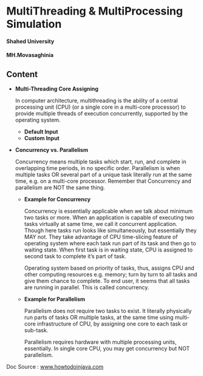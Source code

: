 # MultiThreading & MultiProcessing Simulation

#### Shahed University
#### MH.Movasaghinia

## Content

- **Multi-Threading Core Assigning**

    In computer architecture, multithreading is the ability of a central processing unit (CPU) (or a single core in a multi-core processor) to provide multiple threads of execution concurrently, supported by the operating system.

  - **Default Input**
  - **Custom Input**
  
- **Concurrency vs. Parallelism**

    Concurrency means multiple tasks which start, run, and complete in overlapping time periods, in no specific order. Parallelism is when multiple tasks OR several part of a unique task literally run at the same time, e.g. on a multi-core processor. Remember that Concurrency and parallelism are NOT the same thing.

  - **Example for Concurrency**
  
      Concurrency is essentially applicable when we talk about minimum two tasks or more. When an application is capable of executing two tasks virtually at same time, we call it concurrent application. Though here tasks run looks like simultaneously, but essentially they MAY not. They take advantage of CPU time-slicing feature of operating system where each task run part of its task and then go to waiting state. When first task is in waiting state, CPU is assigned to second task to complete it’s part of task.

       Operating system based on priority of tasks, thus, assigns CPU and other computing resources e.g. memory; turn by turn to all tasks and give them chance to complete. To end user, it seems that all tasks are running in parallel. This is called concurrency.
  - **Example for Parallelism**
  
      Parallelism does not require two tasks to exist. It literally physically run parts of tasks OR multiple tasks, at the same time using multi-core infrastructure of CPU, by assigning one core to each task or sub-task.

      Parallelism requires hardware with multiple processing units, essentially. In single core CPU, you may get concurrency but NOT parallelism.

Doc Source : www.howtodoinjava.com
